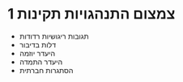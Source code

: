 # 1	צמצום התנהגויות תקינות

- תגובות ריגושיות רדודות
- דלות בדיבור
- היעדר יוזמה
- היעדר התמדה
- הסתגרות חברתית